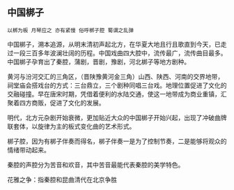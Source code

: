## 中国梆子

```
以梆为板 月琴应之 亦有紧慢 俗呼梆子腔 蜀谓之乱弹
```

中国梆子，溯本追源，从明末清初声起北方，在华夏大地且行且歌直到今天，已走过一段三百多年波澜壮阔的历程。中国戏曲四大腔中，流传最广，流传曲目最多。中国梆子孕育出了秦腔，蒲剧，晋剧，豫剧，河北梆子等地方剧种。

黄河与汾河交汇的三角区，（晋陕豫黄河金三角）山西、陕西、河南的交界地带，祠堂庙会搭戏台的方式：三台鼎立，三个剧种同唱三台戏。地理位置促进了文化的交融碰撞。早在唐宋时期，凭借着便利的水陆交通，使这一地带成为商业重镇，汇聚着四方商贩，促进了文化的发展。

明代，北方元杂剧开始衰微，更加贴近大众的中国梆子开始兴起，出现了冲破曲牌联套体，以旋律为主的板式变化曲的艺术形式。

梆子腔，因为有梆子伴奏而得名，梆子伴奏一是为了控制节奏，二是能够将观众的情绪带动起来。

秦腔的声腔分为苦音和欢音，其中苦音最能代表秦腔的美学特色。

花雅之争：指秦腔和昆曲清代在北京争胜